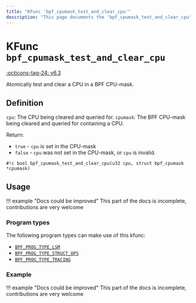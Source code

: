 ```yaml
---
title: "KFunc 'bpf_cpumask_test_and_clear_cpu'"
description: "This page documents the 'bpf_cpumask_test_and_clear_cpu' eBPF kfunc, including its definition, usage, program types that can use it, and examples."
---
```

# KFunc `bpf_cpumask_test_and_clear_cpu`

<!-- [FEATURE_TAG](bpf_cpumask_test_and_clear_cpu) -->
[:octicons-tag-24: v6.3](https://github.com/torvalds/linux/commit/516f4d3397c9e90f4da04f59986c856016269aa1)
<!-- [/FEATURE_TAG] -->

Atomically test and clear a CPU in a BPF CPU-mask.

## Definition

`cpu`: The CPU being cleared and queried for.
`cpumask`: The BPF CPU-mask being cleared and queried for containing a CPU.

Return:
* `true`  - `cpu` is set in the CPU-mask
* `false` - `cpu` was not set in the CPU-mask, or `cpu` is invalid.

<!-- [KFUNC_DEF] -->
`#!c bool bpf_cpumask_test_and_clear_cpu(u32 cpu, struct bpf_cpumask *cpumask)`
<!-- [/KFUNC_DEF] -->

## Usage

!!! example "Docs could be improved"
    This part of the docs is incomplete, contributions are very welcome

### Program types

The following program types can make use of this kfunc:

<!-- [KFUNC_PROG_REF] -->
- [`BPF_PROG_TYPE_LSM`](../program-type/BPF_PROG_TYPE_LSM.md)
- [`BPF_PROG_TYPE_STRUCT_OPS`](../program-type/BPF_PROG_TYPE_STRUCT_OPS.md)
- [`BPF_PROG_TYPE_TRACING`](../program-type/BPF_PROG_TYPE_TRACING.md)
<!-- [/KFUNC_PROG_REF] -->

### Example

!!! example "Docs could be improved"
    This part of the docs is incomplete, contributions are very welcome

